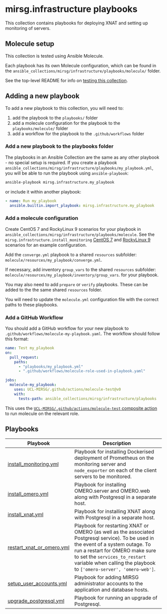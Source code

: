 # mirsg.infrastructure playbooks

This collection contains playbooks for deploying XNAT and setting up monitoring
of servers.

## Molecule setup

This collection is tested using Ansible Molecule.

Each playbook has its own Molecule configuration, which can be found in the
`ansible_collections/mirsg/infrastructure/playbooks/molecule/` folder.

See the top-level README for info on
[testing this collection](../README.md#testing-this-collection).

## Adding a new playbook

To add a new playbook to this collection, you will need to:

1. add the playbook to the `playbooks/` folder
2. add a molecule configuration for the playbook to the `playbooks/molecule/`
   folder
3. add a workflow for the playbook to the `.github/workflows` folder

### Add a new playbook to the playbooks folder

The playbooks in an Ansible Collection are the same as any other playbook - no
special setup is required. If you create a playbook
`ansible_collections/mirsg/infrastructure/playbooks/my_playbook.yml`, you will
be able to run the playbook using `ansible-playbook`:

```bash
ansible-playbook mirsg.infrastructure.my_playbook
```

or include it within another playbook:

```yaml
- name: Run my_playbook
  ansible.builtin.import_playbook: mirsg.infrastructure.my_playbook
```

### Add a molecule configuration

Create CentOS 7 and RockyLinux 9 scenarios for your playbook in
`ansible_collections/mirsg/infrastructure/playbooks/molecule`. See the
`mirsg.infrastructure.install_monitoring`
[CentOS 7](./molecule/centos7_monitoring/) and
[RockyLinux 9](./molecule/rocky9_monitoring/) scenarios for an example
configuration.

Add the `converge.yml` playbook to a shared `resources` subfolder:
`molecule/resources/my_playbook/converge.yml`.

If necessary, add inventory `group_vars` to the shared `resources` subfolder:
`molecule/resources/my_playbook/inventory/group_vars`. for your playbook.

You may also need to add `prepare` or `verify` playbooks. These can be added to
the the same shared `resources` folder.

You will need to update the `molecule.yml` configuration file with the correct
paths to these playbooks.

### Add a GitHub Workflow

You should add a GitHub workflow for your new playbook to
`.github/workflows/molecule-my-playbook.yaml`. The workflow should follow this
format:

```yaml
name: Test my_playbook
on:
  pull_request:
    paths:
      - "playbooks/my_playbook.yml"
      - ".github/workflows/molecule-role-used-in-playbook.yaml"

jobs:
  molecule-my_playbook:
    uses: UCL-MIRSG/.github/actions/molecule-test@v0
    with:
      tests-path: ansible_collections/mirsg/infrastructure/playbooks
```

This uses the
[`UCL-MIRSG/.github/actions/molecule-test` composite action](https://github.com/UCL-MIRSG/.github/blob/main/actions/molecule-test/action.yml)
to run molecule on the relevant role.

## Playbooks

| Playbook                                                 | Description                                                                                                                                                                                                                                                                    |
| -------------------------------------------------------- | ------------------------------------------------------------------------------------------------------------------------------------------------------------------------------------------------------------------------------------------------------------------------------ |
| [install_monitoring.yml](./install_monitoring.yml)       | Playbook for installing Dockerised deployment of Prometheus on the monitoring server and `node_exporter` on each of the client servers to be monitored.                                                                                                                        |
| [install_omero.yml](./install_omero.yml)                 | Playbook for installing OMERO.server and OMERO.web along with Postgresql in a separate host.                                                                                                                                                                                   |
| [install_xnat.yml](./install_xnat.yml)                   | Playbook for installing XNAT along with Postgresql in a separate host.                                                                                                                                                                                                         |
| [restart_xnat_or_omero.yml](./restart_xnat_or_omero.yml) | Playbook for restarting XNAT or OMERO (as well as the associated Postgresql service). To be used in the event of a system outage. To run a restart for OMERO make sure to set the `services_to_restart` variable when calling the playbook to `['omero-server', 'omero-web']`. |
| [setup_user_accounts.yml](./setup_user_accounts.yml)     | Playbook for adding MIRSG administrator accounts to the application and database hosts.                                                                                                                                                                                        |
| [upgrade_postgresql.yml](./upgrade_postgresql.yml)       | Playbook for running an upgrade of Postgresql.                                                                                                                                                                                                                                 |
